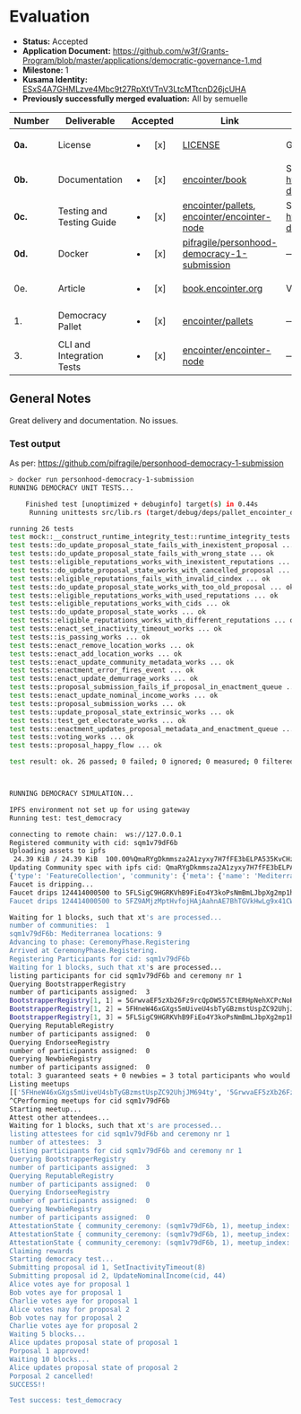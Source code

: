 # Evaluation

- **Status:** Accepted
- **Application Document:** https://github.com/w3f/Grants-Program/blob/master/applications/democratic-governance-1.md
- **Milestone:** 1
- **Kusama Identity:** [ESxS4A7GHMLzve4Mbc9t27RpXtVTnV3LtcMTtcnD26jcUHA](https://polkascan.io/pre/kusama/account/ESxS4A7GHMLzve4Mbc9t27RpXtVTnV3LtcMTtcnD26jcUHA)
- **Previously successfully merged evaluation:** All by semuelle

| Number | Deliverable | Accepted | Link | Evaluation Notes |
| ------ | ----------- | :------: | ---- |----------------- |
| **0a.** | License | <ul><li>[x] </li></ul> | [LICENSE](https://github.com/encointer/pallets/blob/f6e15ecfc2a7c85905f13ec49db69073c0d3a8ae/LICENSE) | GPLv3
| **0b.** | Documentation | <ul><li>[x] </li></ul> | [encointer/book](https://github.com/encointer/book/blob/5f780e0f358c997dc472b1881c33266cfba083ab/src/tutorials-democracy.md) | See also https://book.encointer.org/tutorials-democracy.html |
| **0c.** | Testing and Testing Guide | <ul><li>[x] </li></ul> | [encointer/pallets](https://github.com/encointer/pallets/blob/c84bae2fff329ac54cf966a520a44d84814d5108/democracy/src/tests.rs), [encointer/encointer-node](https://github.com/encointer/encointer-node/blob/7443a0fd3c43aecb45a21227a0a551d55c5979df/client/e2e_tests.py) | See also https://github.com/pifragile/personhood-democracy-1-submission |
| **0d.** | Docker | <ul><li>[x] </li></ul> | [pifragile/personhood-democracy-1-submission](https://github.com/pifragile/personhood-democracy-1-submission/tree/e2c6e4f6c407260ac6395ce73061e29f6c70b5f6) | — |
| 0e. | Article | <ul><li>[x] </li></ul> | [book.encointer.org](https://book.encointer.org/protocol-democracy.html) | Very technical |
| 1. | Democracy Pallet | <ul><li>[x] </li></ul> | [encointer/pallets](https://github.com/encointer/pallets/compare/master...polkadot-v1.0.0-pallets-v1.3.0-democracy) | — |
| 3. | CLI and Integration Tests | <ul><li>[x] </li></ul> | [encointer/encointer-node](https://github.com/encointer/encointer-node/compare/master...personhood-democracy-1-delivery) | — |

## General Notes

Great delivery and documentation. No issues.

### Test output

As per: https://github.com/pifragile/personhood-democracy-1-submission

```sh
> docker run personhood-democracy-1-submission
RUNNING DEMOCRACY UNIT TESTS...

    Finished test [unoptimized + debuginfo] target(s) in 0.44s
     Running unittests src/lib.rs (target/debug/deps/pallet_encointer_democracy-46071782f35846de)

running 26 tests
test mock::__construct_runtime_integrity_test::runtime_integrity_tests ... ok
test tests::do_update_proposal_state_fails_with_inexistent_proposal ... ok
test tests::do_update_proposal_state_fails_with_wrong_state ... ok
test tests::eligible_reputations_works_with_inexistent_reputations ... ok
test tests::do_update_proposal_state_works_with_cancelled_proposal ... ok
test tests::eligible_reputations_fails_with_invalid_cindex ... ok
test tests::do_update_proposal_state_works_with_too_old_proposal ... ok
test tests::eligible_reputations_works_with_used_reputations ... ok
test tests::eligible_reputations_works_with_cids ... ok
test tests::do_update_proposal_state_works ... ok
test tests::eligible_reputations_works_with_different_reputations ... ok
test tests::enact_set_inactivity_timeout_works ... ok
test tests::is_passing_works ... ok
test tests::enact_remove_location_works ... ok
test tests::enact_add_location_works ... ok
test tests::enact_update_community_metadata_works ... ok
test tests::enactment_error_fires_event ... ok
test tests::enact_update_demurrage_works ... ok
test tests::proposal_submission_fails_if_proposal_in_enactment_queue ... ok
test tests::enact_update_nominal_income_works ... ok
test tests::proposal_submission_works ... ok
test tests::update_proposal_state_extrinsic_works ... ok
test tests::test_get_electorate_works ... ok
test tests::enactment_updates_proposal_metadata_and_enactment_queue ... ok
test tests::voting_works ... ok
test tests::proposal_happy_flow ... ok

test result: ok. 26 passed; 0 failed; 0 ignored; 0 measured; 0 filtered out; finished in 12.19s



RUNNING DEMOCRACY SIMULATION...

IPFS environment not set up for using gateway
Running test: test_democracy

connecting to remote chain:  ws://127.0.0.1
Registered community with cid: sqm1v79dF6b
Uploading assets to ipfs
 24.39 KiB / 24.39 KiB  100.00%QmaRYgDkmmsza2A1zyxy7H7fFE3bELPA535KvCHzEf2kee
Updating Community spec with ipfs cid: QmaRYgDkmmsza2A1zyxy7H7fFE3bELPA535KvCHzEf2kee
{'type': 'FeatureCollection', 'community': {'meta': {'name': 'Mediterranea', 'symbol': 'MTA', 'assets': 'QmaRYgDkmmsza2A1zyxy7H7fFE3bELPA535KvCHzEf2kee', 'announcementSigner': None, 'rules': 'loCo'}, 'bootstrappers': ['5GrwvaEF5zXb26Fz9rcQpDWS57CtERHpNehXCPcNoHGKutQY', '5FHneW46xGXgs5mUiveU4sbTyGBzmstUspZC92UhjJM694ty', '5FLSigC9HGRKVhB9FiEo4Y3koPsNmBmLJbpXg2mp1hXcS59Y', '5DAAnrj7VHTznn2AWBemMuyBwZWs6FNFjdyVXUeYum3PTXFy', '5HGjWAeFDfFCWPsjFQdVV2Msvz2XtMktvgocEZcCj68kUMaw', '5CiPPseXPECbkjWCa6MnjNokrgYjMqmKndv2rSnekmSK2DjL']}, 'features': [{'type': 'Feature', 'properties': {}, 'geometry': {'type': 'Point', 'coordinates': [18.543548583984375, 35.48415637985317]}}, {'type': 'Feature', 'properties': {}, 'geometry': {'type': 'Point', 'coordinates': [18.40484619140625, 35.480801595828616]}}, {'type': 'Feature', 'properties': {}, 'geometry': {'type': 'Point', 'coordinates': [18.40621948242187, 35.357696204467516]}}, {'type': 'Feature', 'properties': {}, 'geometry': {'type': 'Point', 'coordinates': [18.544921875, 35.35993616287676]}}, {'type': 'Feature', 'properties': {}, 'geometry': {'type': 'Point', 'coordinates': [18.68087768554687, 35.48751102385376]}}, {'type': 'Feature', 'properties': {}, 'geometry': {'type': 'Point', 'coordinates': [18.689117431640625, 35.37001520672124]}}, {'type': 'Feature', 'properties': {}, 'geometry': {'type': 'Point', 'coordinates': [18.4075927734375, 35.232159412017154]}}, {'type': 'Feature', 'properties': {}, 'geometry': {'type': 'Point', 'coordinates': [18.551788330078125, 35.238889532322595]}}, {'type': 'Feature', 'properties': {}, 'geometry': {'type': 'Point', 'coordinates': [18.700103759765625, 35.24898366572645]}}]}
Faucet is dripping...
Faucet drips 124414000500 to 5FLSigC9HGRKVhB9FiEo4Y3koPsNmBmLJbpXg2mp1hXcS59Y (Alice's nonce=0)
Faucet drips 124414000500 to 5FZ9AMjzMptHvfojHAjAahnAE7BhTGVkHwLg9x41CWcKhDAN (Alice's nonce=1)

Waiting for 1 blocks, such that xt's are processed...
number of communities:  1
sqm1v79dF6b: Mediterranea locations: 9
Advancing to phase: CeremonyPhase.Registering
Arrived at CeremonyPhase.Registering.
Registering Participants for cid: sqm1v79dF6b
Waiting for 1 blocks, such that xt's are processed...
listing participants for cid sqm1v79dF6b and ceremony nr 1
Querying BootstrapperRegistry
number of participants assigned:  3
BootstrapperRegistry[1, 1] = 5GrwvaEF5zXb26Fz9rcQpDWS57CtERHpNehXCPcNoHGKutQY
BootstrapperRegistry[1, 2] = 5FHneW46xGXgs5mUiveU4sbTyGBzmstUspZC92UhjJM694ty
BootstrapperRegistry[1, 3] = 5FLSigC9HGRKVhB9FiEo4Y3koPsNmBmLJbpXg2mp1hXcS59Y
Querying ReputableRegistry
number of participants assigned:  0
Querying EndorseeRegistry
number of participants assigned:  0
Querying NewbieRegistry
number of participants assigned:  0
total: 3 guaranteed seats + 0 newbies = 3 total participants who would like to attend
Listing meetups
[['5FHneW46xGXgs5mUiveU4sbTyGBzmstUspZC92UhjJM694ty', '5GrwvaEF5zXb26Fz9rcQpDWS57CtERHpNehXCPcNoHGKutQY', '5FLSigC9HGRKVhB9FiEo4Y3koPsNmBmLJbpXg2mp1hXcS59Y']]
^CPerforming meetups for cid sqm1v79dF6b
Starting meetup...
Attest other attendees...
Waiting for 1 blocks, such that xt's are processed...
listing attestees for cid sqm1v79dF6b and ceremony nr 1
number of attestees:  3
listing participants for cid sqm1v79dF6b and ceremony nr 1
Querying BootstrapperRegistry
number of participants assigned:  3
Querying ReputableRegistry
number of participants assigned:  0
Querying EndorseeRegistry
number of participants assigned:  0
Querying NewbieRegistry
number of participants assigned:  0
AttestationState { community_ceremony: (sqm1v79dF6b, 1), meetup_index: 1, vote: 3, attestation_index: 1, attestor: d43593c715fdd31c61141abd04a99fd6822c8558854ccde39a5684e7a56da27d (5GrwvaEF...), attestees: [90b5ab205c6974c9ea841be688864633dc9ca8a357843eeacf2314649965fe22 (5FLSigC9...), 8eaf04151687736326c9fea17e25fc5287613693c912909cb226aa4794f26a48 (5FHneW46...)] }
AttestationState { community_ceremony: (sqm1v79dF6b, 1), meetup_index: 1, vote: 3, attestation_index: 2, attestor: 8eaf04151687736326c9fea17e25fc5287613693c912909cb226aa4794f26a48 (5FHneW46...), attestees: [90b5ab205c6974c9ea841be688864633dc9ca8a357843eeacf2314649965fe22 (5FLSigC9...), d43593c715fdd31c61141abd04a99fd6822c8558854ccde39a5684e7a56da27d (5GrwvaEF...)] }
AttestationState { community_ceremony: (sqm1v79dF6b, 1), meetup_index: 1, vote: 3, attestation_index: 3, attestor: 90b5ab205c6974c9ea841be688864633dc9ca8a357843eeacf2314649965fe22 (5FLSigC9...), attestees: [8eaf04151687736326c9fea17e25fc5287613693c912909cb226aa4794f26a48 (5FHneW46...), d43593c715fdd31c61141abd04a99fd6822c8558854ccde39a5684e7a56da27d (5GrwvaEF...)] }
Claiming rewards
Starting democracy test...
Submitting proposal id 1, SetInactivityTimeout(8)
Submitting proposal id 2, UpdateNominalIncome(cid, 44)
Alice votes aye for proposal 1
Bob votes aye for proposal 1
Charlie votes aye for proposal 1
Alice votes nay for proposal 2
Bob votes nay for proposal 2
Charlie votes aye for proposal 2
Waiting 5 blocks...
Alice updates proposal state of proposal 1
Porposal 1 approved!
Waiting 10 blocks...
Alice updates proposal state of proposal 2
Porposal 2 cancelled!
SUCCESS!!

Test success: test_democracy
```